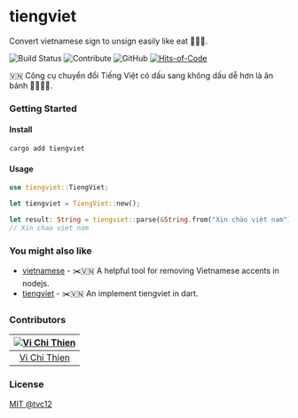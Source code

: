 # tiengviet

Convert vietnamese sign to unsign easily like eat 🥞🥞🥞.

![Build Status](https://img.shields.io/travis/com/tvc12/tiengviet-rust?style=flat-square)
![Contribute](https://img.shields.io/github/contributors/tvc12/tiengviet-rust.svg?style=flat-square)
![GitHub](https://img.shields.io/github/license/tvc12/tiengviet-rust.svg?style=flat-square)
[![Hits-of-Code](https://hitsofcode.com/github/tvc12/tiengviet-rust?branch=main)](https://hitsofcode.com/github/tvc12/tiengviet-rust?branch=main)

🇻🇳 Công cụ chuyển đổi Tiếng Việt có dấu sang không dấu dễ hơn là ăn bánh 🥞🥞🥞🥞.

### Getting Started

#### Install

```sh
cargo add tiengviet
```

#### Usage

```rust
use tiengviet::TiengViet;

let tiengviet = TiengViet::new();

let result: String = tiengviet::parse(&String.from("Xin chào việt nam");
// Xin chao viet nam
```

### You might also like

- [vietnamese](https://github.com/harrytran103/vietnamese) - ✂️🇻🇳 A helpful tool for removing Vietnamese accents in nodejs.
- [tiengviet](https://github.com/tvc12/tiengviet) - ✂️🇻🇳 An implement tiengviet in dart.


### Contributors

| [![Vi Chi Thien](https://github.com/tvc12.png?size=100)](https://github.com/tvc12) |
| :--------------------------------------------------------------------------------: |
|                      [Vi Chi Thien](https://github.com/tvc12)                      |


### License

[MIT @tvc12](./LICENSE)
